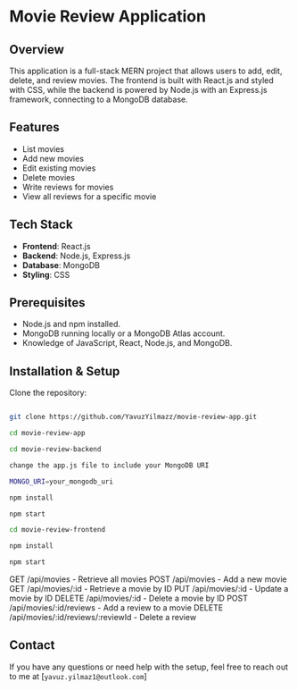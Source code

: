 # Movie Review Application

## Overview
This application is a full-stack MERN project that allows users to add, edit, delete, and review movies. The frontend is built with React.js and styled with CSS, while the backend is powered by Node.js with an Express.js framework, connecting to a MongoDB database.

## Features
- List movies
- Add new movies
- Edit existing movies
- Delete movies
- Write reviews for movies
- View all reviews for a specific movie

## Tech Stack
- **Frontend**: React.js
- **Backend**: Node.js, Express.js
- **Database**: MongoDB
- **Styling**: CSS

## Prerequisites
- Node.js and npm installed.
- MongoDB running locally or a MongoDB Atlas account.
- Knowledge of JavaScript, React, Node.js, and MongoDB.

## Installation & Setup

Clone the repository:
```bash

git clone https://github.com/YavuzYilmazz/movie-review-app.git

cd movie-review-app

cd movie-review-backend

change the app.js file to include your MongoDB URI

MONGO_URI=your_mongodb_uri

npm install

npm start

cd movie-review-frontend

npm install

npm start

```

GET /api/movies - Retrieve all movies
POST /api/movies - Add a new movie
GET /api/movies/:id - Retrieve a movie by ID
PUT /api/movies/:id - Update a movie by ID
DELETE /api/movies/:id - Delete a movie by ID
POST /api/movies/:id/reviews - Add a review to a movie
DELETE /api/movies/:id/reviews/:reviewId - Delete a review


## Contact
If you have any questions or need help with the setup, feel free to reach out to me at [`yavuz.yilmaz1@outlook.com`]





